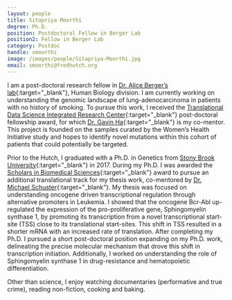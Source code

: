 ```yaml
---
layout: people
title: Sitapriya Moorthi
degree: Ph.D.
position: Postdoctoral Fellow in Berger Lab
position2: Fellow in Berger Lab
category: Postdoc
handle: smoorthi
image: /images/people/Sitapriya-Moorthi.jpg
email: smoorthi@fredhutch.org
---
```


I am a post-doctoral research fellow in [Dr. Alice Berger’s lab](https://research.fhcrc.org/berger/en.html?_ga=2.117290063.897171873.1567703700-1382117265.1550796936){:target="_blank"}, Human Biology division. I am currently working on understanding the genomic landscape of lung-adenocarcinoma in patients with no history of smoking. To pursue this work, I received the [Translational Data Science Integrated Research Center](https://www.fredhutch.org/en/research/institutes-networks-ircs/translational-data-science-integrated-research-center.html){:target="_blank"} post-doctoral fellowship award, for which [Dr. Gavin Ha](/people/Gavin-Ha/){:target="_blank"} is my co-mentor. This project is founded on the samples curated by the Women’s Health Initiative study and hopes to identify novel mutations within this cohort of patients that could potentially be targeted. 

Prior to the Hutch, I graduated with a Ph.D. in Genetics from [Stony Brook University](https://www.stonybrook.edu/){:target="_blank"} in 2017. During my Ph.D. I was awarded the [Scholars in Biomedical Sciences](https://renaissance.stonybrookmedicine.edu/sbms){:target="_blank"} award to pursue an additional translational track for my thesis work, co-mentored by [Dr. Michael Schuster](https://www.stonybrook.edu/experts/profile/michael-schuster){:target="_blank"}. My thesis was focused on understanding oncogene driven transcriptional regulation through alternative promoters in Leukemia. I showed that the oncogene Bcr-Abl up-regulated the expression of the pro-proliferative gene, Sphingomyelin synthase 1, by promoting its transcription from a novel transcriptional start-site (TSS) close to its translational start-sites. This shift in TSS resulted in a shorter mRNA with an increased rate of translation. After completing my Ph.D. I pursued a short post-doctoral position expanding on my Ph.D. work, delineating the precise molecular mechanism that drove this shift in transcription initiation. Additionally, I worked on understanding the role of Sphingomyelin synthase 1 in drug-resistance and hematopoietic differentiation.  

Other than science, I enjoy watching documentaries (performative and true crime), reading non-fiction, cooking and baking.
